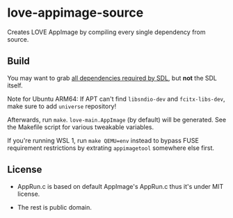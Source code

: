 love-appimage-source
=====

Creates LOVE AppImage by compiling every single dependency from source.

Build
-----

You may want to grab [all dependencies required by SDL](https://github.com/libsdl-org/SDL/blob/main/docs/README-linux.md#build-dependencies), but **not** the SDL itself.

Note for Ubuntu ARM64: If APT can't find `libsndio-dev` and `fcitx-libs-dev`, make sure to add `universe` repository!

Afterwards, run `make`. `love-main.AppImage` (by default) will be generated. See the Makefile script for various tweakable variables.

If you're running WSL 1, run `make QEMU=env` instead to bypass FUSE requirement restrictions by extrating `appimagetool` somewhere else first.

License
-----

* AppRun.c is based on default AppImage's AppRun.c thus it's under MIT license.

* The rest is public domain.

